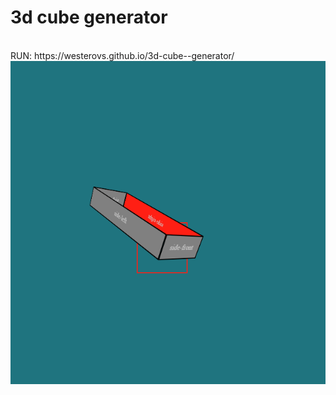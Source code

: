 # 3d cube generator
<br>
RUN: https://westerovs.github.io/3d-cube--generator/
<br>
<img src="cover.png">
